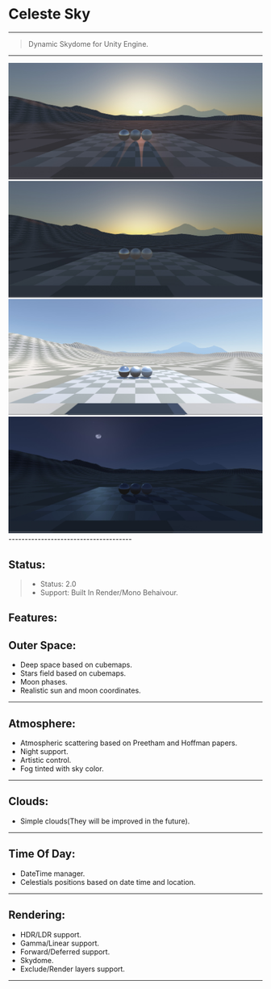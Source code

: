 # Celeste Sky
----------------

> Dynamic Skydome for Unity Engine.
--------------------------------------

<img src="Screenshots/Sky1.jpg">
<img src="Screenshots/Sky2.jpg">
<img src="Screenshots/Sky3.jpg">
<img src="Screenshots/Sky4.jpg">
--------------------------------------

Status:
-----------

>- Status: 2.0
>- Support: Built In Render/Mono Behaivour.

Features:
-----------

Outer Space:
--------------
- Deep space based on cubemaps.
- Stars field based on cubemaps.
- Moon phases.
- Realistic sun and moon coordinates.
--------------

Atmosphere:
--------------
- Atmospheric scattering based on Preetham and Hoffman papers.
- Night support.
- Artistic control.
- Fog tinted with sky color.
--------------

Clouds:
--------------
- Simple clouds(They will be improved in the future).
--------------

Time Of Day:
--------------
- DateTime manager.
- Celestials positions based on date time and location.
--------------

Rendering:
--------------
- HDR/LDR support.
- Gamma/Linear support.
- Forward/Deferred support.
- Skydome.
- Exclude/Render layers support.
--------------